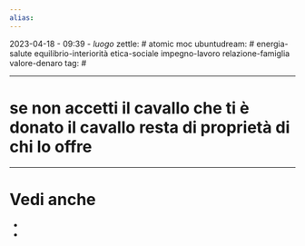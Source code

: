 ```yaml
---
alias: 
---
```

2023-04-18 - 09:39 - *luogo*
zettle: # atomic moc
ubuntudream: # energia-salute equilibrio-interiorità etica-sociale impegno-lavoro relazione-famiglia valore-denaro 
tag: #

---
# se non accetti il cavallo che ti è donato il cavallo resta di proprietà di chi lo offre





---
# Vedi anche
- 
- 